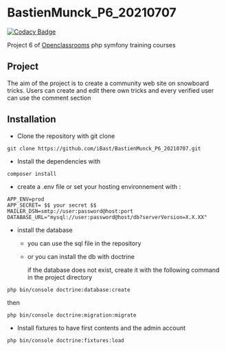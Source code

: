 # BastienMunck_P6_20210707

[![Codacy Badge](https://api.codacy.com/project/badge/Grade/ff6180a9244241b5b5652cd5263baef6)](https://app.codacy.com/gh/iBast/BastienMunck_P6_20210707?utm_source=github.com&utm_medium=referral&utm_content=iBast/BastienMunck_P6_20210707&utm_campaign=Badge_Grade_Settings)

Project 6 of [Openclassrooms](https://openclassrooms.com) php symfony training courses


## Project
The aim of the project is to create a community web site on snowboard tricks. 
Users can create and edit there own tricks and every verified user can use the comment section

## Installation
* Clone the repository with git clone

```console
git clone https://github.com/iBast/BastienMunck_P6_20210707.git
```

* Install the dependencies with
```console
composer install
```

* create a .env file or set your hosting environnement with : 
```
APP_ENV=prod
APP_SECRET= $$ your secret $$
MAILER_DSN=smtp://user:password@host:port
DATABASE_URL="mysql://user:password@host/db?serverVersion=X.X.XX"
```

* install the database
    * you can use the sql file in the repository 
    * or you can install the db with doctrine 

        if the database does not exist, create it with the following command in the project directory

```console
php bin/console doctrine:database:create
```

then

```console
php bin/console doctrine:migration:migrate
```

* Install fixtures to have first contents and the admin account
```console
php bin/console doctrine:fixtures:load
```
